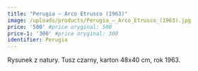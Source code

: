 ```yaml
---
title: "Perugia – Arco Etrusco (1963)"
image: /uploads/products/Perugia_–_Arco_Etrusco_(1963).jpg
price: '500' #price oryginal: 500
price-1: '300' #price oryginal: 300
identifier: Perugia
---
```


Rysunek z natury. Tusz czarny, karton 48x40 cm, rok 1963.